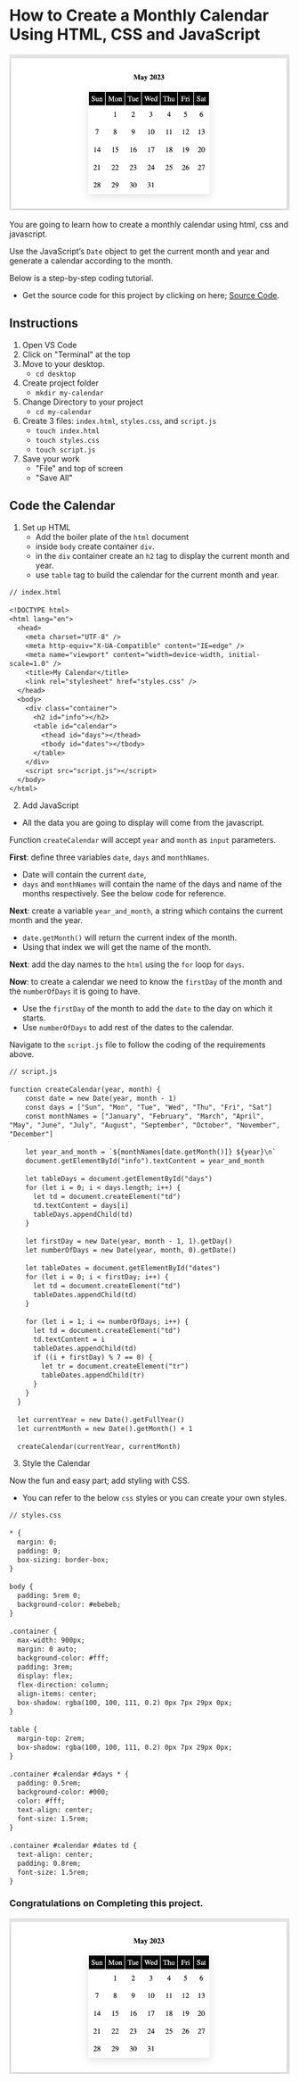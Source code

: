 # How to Create a Monthly Calendar Using HTML, CSS and JavaScript


![](images/finished-calendar.png)

You are going to learn how to create a monthly calendar using html, css and javascript. 

Use the JavaScript’s `Date` object to get the current month and year and generate a calendar according to the month. 

Below is a step-by-step coding tutorial. 

- Get the source code for this project by clicking on here; [Source Code](https://github.com/DrVicki/my-claendar).

## Instructions

1. Open VS Code
2. Click on "Terminal" at the top
3. Move to your desktop.
	- `cd desktop`
4. Create project folder
	- `mkdir my-calendar`
5. Change Directory to your project
	- `cd my-calendar`
6. Create 3 files: `index.html`, `styles.css`, and `script.js`
	- `touch index.html`
	- `touch styles.css`
	- `touch script.js`
7. Save your work
	- "File" and top of screen
	- "Save All"

## Code the Calendar

1. Set up HTML
	- Add the boiler plate of the `html` document
	- inside `body` create container `div`. 
	- in the `div` container create an `h2` tag to display the current month and year. 
	- use `table` tag to build the calendar for the current month and year.

```
// index.html

<!DOCTYPE html>
<html lang="en">
  <head>
    <meta charset="UTF-8" />
    <meta http-equiv="X-UA-Compatible" content="IE=edge" />
    <meta name="viewport" content="width=device-width, initial-scale=1.0" />
    <title>My Calendar</title>
    <link rel="stylesheet" href="styles.css" />
  </head>
  <body>
    <div class="container">
      <h2 id="info"></h2>
      <table id="calendar">
        <thead id="days"></thead>
        <tbody id="dates"></tbody>
      </table>
    </div>
    <script src="script.js"></script>
  </body>
</html>
```

2. Add JavaScript

- All the data you are going to display will come from the javascript.

Function `createCalendar` will accept `year` and `month` as `input` parameters. 

**First**: define three variables `date`, `days` and `monthNames`. 

- Date will contain the current `date`, 
- `days` and `monthNames` will contain the name of the days and name of the months respectively. See the below code for reference.

**Next**: create a variable  `year_and_month`, a string which contains the current month and the year. 

- `date.getMonth()` will return the current index of the month. 
- Using that index we will get the name of the month.

**Next**:  add the day names to the `html` using the `for` loop for `days`.

**Now**: to create a calendar we need to know the `firstDay` of the month and the `numberOfDays` it is going to have. 

- Use the `firstDay` of the month to add the `date` to the day on which it starts. 
- Use `numberOfDays` to add rest of the dates to the calendar.

Navigate to the `script.js` file to follow the coding of the requirements above.

```
// script.js

function createCalendar(year, month) {
	const date = new Date(year, month - 1)
	const days = ["Sun", "Mon", "Tue", "Wed", "Thu", "Fri", "Sat"]
	const monthNames = ["January", "February", "March", "April", "May", "June", "July", "August", "September", "October", "November", "December"]
  
	let year_and_month = `${monthNames[date.getMonth()]} ${year}\n`
	document.getElementById("info").textContent = year_and_month
  
	let tableDays = document.getElementById("days")
	for (let i = 0; i < days.length; i++) {
	  let td = document.createElement("td")
	  td.textContent = days[i]
	  tableDays.appendChild(td)
	}
  
	let firstDay = new Date(year, month - 1, 1).getDay()
	let numberOfDays = new Date(year, month, 0).getDate()
  
	let tableDates = document.getElementById("dates")
	for (let i = 0; i < firstDay; i++) {
	  let td = document.createElement("td")
	  tableDates.appendChild(td)
	}
  
	for (let i = 1; i <= numberOfDays; i++) {
	  let td = document.createElement("td")
	  td.textContent = i
	  tableDates.appendChild(td)
	  if ((i + firstDay) % 7 == 0) {
		let tr = document.createElement("tr")
		tableDates.appendChild(tr)
	  }
	}
  }
  
  let currentYear = new Date().getFullYear()
  let currentMonth = new Date().getMonth() + 1
  
  createCalendar(currentYear, currentMonth)
  ```

  3. Style the Calendar

Now the fun and easy part; add styling with CSS. 

- You can refer to the below `css` styles or you can create your own styles.

```
// styles.css

* {
  margin: 0;
  padding: 0;
  box-sizing: border-box;
}

body {
  padding: 5rem 0;
  background-color: #ebebeb;
}

.container {
  max-width: 900px;
  margin: 0 auto;
  background-color: #fff;
  padding: 3rem;
  display: flex;
  flex-direction: column;
  align-items: center;
  box-shadow: rgba(100, 100, 111, 0.2) 0px 7px 29px 0px;
}

table {
  margin-top: 2rem;
  box-shadow: rgba(100, 100, 111, 0.2) 0px 7px 29px 0px;
}

.container #calendar #days * {
  padding: 0.5rem;
  background-color: #000;
  color: #fff;
  text-align: center;
  font-size: 1.5rem;
}

.container #calendar #dates td {
  text-align: center;
  padding: 0.8rem;
  font-size: 1.5rem;
}
```

### Congratulations on Completing this project. 

![](images/finished-calendar.png)